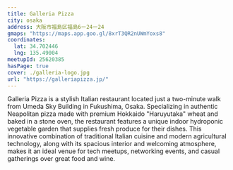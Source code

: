 ```yaml
---
title: Galleria Pizza
city: osaka
address: 大阪市福島区福島6ー24ー24
gmaps: "https://maps.app.goo.gl/8xrT3QR2nUWmYoxs8"
coordinates:
  lat: 34.702446
  lng: 135.49004
meetupId: 25620385
hasPage: true
cover: ./galleria-logo.jpg
url: "https://galleriapizza.jp/"
---
```


Galleria Pizza is a stylish Italian restaurant located just a two-minute walk from Umeda Sky Building in Fukushima, Osaka. Specializing in authentic Neapolitan pizza made with premium Hokkaido "Haruyutaka" wheat and baked in a stone oven, the restaurant features a unique indoor hydroponic vegetable garden that supplies fresh produce for their dishes. This innovative combination of traditional Italian cuisine and modern agricultural technology, along with its spacious interior and welcoming atmosphere, makes it an ideal venue for tech meetups, networking events, and casual gatherings over great food and wine.
